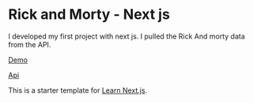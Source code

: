 # Rick and Morty - Next js

I developed my first project with next js. I pulled the Rick And morty data from the API.

[Demo](https://rick-and-morty-nextjs.vercel.app)

[Api](https://rickandmortyapi.com)

This is a starter template for [Learn Next.js](https://nextjs.org/learn).
